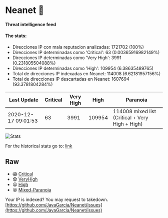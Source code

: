 # Neanet :hocho:
#### Threat intelligence feed
#### The stats:

- Direcciones IP con mala reputacion analizadas: 1721702 (100%)
- Direcciones IP determinadas como 'Critical':  63 (0.00365916982149%)
- Direcciones IP determinadas como 'Very High':  3991 (0.231805504088%)
- Direcciones IP determinadas como 'High':  109954 (6.38635489765)
- Total de direcciones IP indexadas en Neanet:  114008 (6.62181957156%)
- Total de direcciones IP descartadas en Neanet:  1607694 (93.3781804284%)

| Last Update | Critical | Very High | High | Paranoia |
| --- | --- | --- | --- | --- |
| 2020-12-17 09:01:53 | 63 | 3991 | 109954 | 114008 mixed list (Critical + Very High + High)|

![Stats](https://docs.google.com/spreadsheets/d/e/2PACX-1vSnaNMIXVabIpDJjufMlzH7poXnshF3mgd8Is1g9ytUEzVsP5my4Trn8f-xkoLLQ38xpL3HtmUexLo6/pubchart?oid=501124687&format=image)

For the historical stats go to: [link](/stats.csv)
## Raw
- :scream: [Critical](https://raw.githubusercontent.com/JavaGarcia/Neanet/master/blacklists/neanet_critical.txt)
- :fearful: [VeryHigh](https://raw.githubusercontent.com/JavaGarcia/Neanet/master/blacklists/neanet_veryHigh.txtt)
- :frowning: [High](https://raw.githubusercontent.com/JavaGarcia/Neanet/master/blacklists/neanet_high.txt)
- :dizzy_face: [Mixed-Paranoia](https://raw.githubusercontent.com/JavaGarcia/Neanet/master/blacklists/neanet_all.txt)


Your IP is indexed? You may request to takedown. [https://github.com/JavaGarcia/Neanet/issues](https://github.com/JavaGarcia/Neanet/issues)






















































































































































































































































































































































































































































































































































































































































































































































































































































































































































































































































































































































































































































































































































































































































































































































































































































































































































































































































































































































































































































































































































































































































































































































































































































































































































































































































































































































































































































































































































